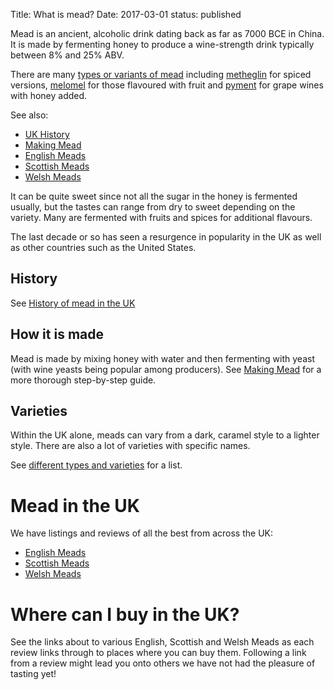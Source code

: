 Title: What is mead?
Date: 2017-03-01
status: published

Mead is an ancient, alcoholic drink dating back as far as 7000 BCE in China.
It is made by fermenting honey to produce a wine-strength drink typically
between 8% and 25% ABV.

<!-- PELICAN_END_SUMMARY -->

There are many [types or variants of mead](/types-of-mead/) including
[metheglin](/metheglin-spiced-mead/) for spiced versions,
[melomel](/melomel-fruit-flavoured-mead/) for those flavoured with fruit and
[pyment](/pyment/) for grape wines with honey added.

See also:

- [UK History](/history-of-mead/)
- [Making Mead](/making-mead/)
- [English Meads](/english-meads/)
- [Scottish Meads](/scottish-meads/)
- [Welsh Meads](/welsh-meads/)

It can be quite sweet since not all the sugar in the honey is fermented
usually, but the tastes can range from dry to sweet depending on the variety.
Many are fermented with fruits and spices for additional flavours.

The last decade or so has seen a resurgence in popularity in the UK as well as
other countries such as the United States.

## History

See [History of mead in the UK](/history-of-mead/)

## How it is made

Mead is made by mixing honey with water and then fermenting with yeast (with
wine yeasts being popular among producers). See
[Making Mead](/making-mead/) for a more thorough step-by-step guide.

## Varieties

Within the UK alone, meads can vary from a dark, caramel style to a lighter
style. There are also a lot of varieties with specific names.

See [different types and varieties](/types-of-mead/) for a list.

# Mead in the UK

We have listings and reviews of all the best from across the UK:

- [English Meads](/english-meads/)
- [Scottish Meads](/scottish-meads/)
- [Welsh Meads](/welsh-meads/)

# Where can I buy in the UK?

See the links about to various English, Scottish and Welsh Meads as each
review links through to places where you can buy them. Following a link from
a review might lead you onto others we have not had the pleasure of tasting yet!
